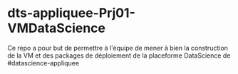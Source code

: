 # dts-appliquee-Prj01-VMDataScience
Ce repo a pour but de permettre à l'équipe de mener à bien la construction de la VM et des packages de déploiement de la placeforme DataScience de #datascience-appliquee
